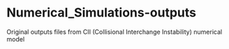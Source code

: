 # Numerical_Simulations-outputs
Original outputs files from CII (Collisional Interchange Instability) numerical model
